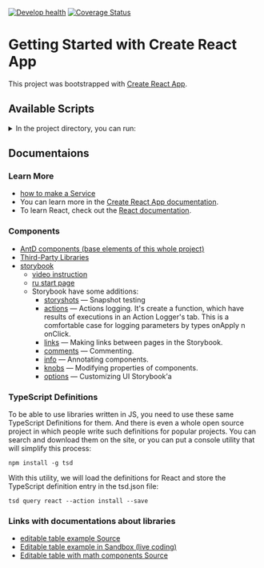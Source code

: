 [![Develop health](https://github.com/cybermerlin/family_budget/actions/workflows/review.yml/badge.svg?branch=develop)](https://github.com/cybermerlin/family_budget/actions/workflows/review.yml)
[![Coverage Status](https://coveralls.io/repos/github/dm-rybalchenko/family_budget/badge.svg?branch=develop)](https://coveralls.io/github/cybermerlin/family_budget?branch=develop)


# Getting Started with Create React App

This project was bootstrapped with [Create React App](https://github.com/facebook/create-react-app).


## Available Scripts
<details>
<summary>In the project directory, you can run:</summary>

### `npm start`

Runs the app in the development mode.\
Open [http://localhost:3000](http://localhost:3000) to view it in the browser.

The page will reload if you make edits.\
You will also see any lint errors in the console.

### `npm test`

Launches the test runner in the interactive watch mode.\
See the section about [running tests](https://facebook.github.io/create-react-app/docs/running-tests) for more information.

### `npm run build`

Builds the app for production to the `build` folder.\
It correctly bundles React in production mode and optimizes the build for the best performance.

The build is minified and the filenames include the hashes.\
Your app is ready to be deployed!

See the section about [deployment](https://facebook.github.io/create-react-app/docs/deployment) for more information.

### `npm run eject`

**Note: this is a one-way operation. Once you `eject`, you can’t go back!**

If you aren’t satisfied with the build tool and configuration choices, you can `eject` at any time. This command will remove the single build dependency from your project.

Instead, it will copy all the configuration files and the transitive dependencies (webpack, Babel, ESLint, etc) right into your project so you have full control over them. All of the commands except `eject` will still work, but they will point to the copied scripts so you can tweak them. At this point you’re on your own.

You don’t have to ever use `eject`. The curated feature set is suitable for small and middle deployments, and you shouldn’t feel obligated to use this feature. However we understand that this tool wouldn’t be useful if you couldn’t customize it when you are ready for it.

### npm run storybook

To start on localhost:6006 a server with a storybook project - list of ui components with a documentation and some user case scenarios.


## For beginners: how to start a project
Run only the necessary commands.

- Make Fork repository from GitHub (copy all branches).

- Used to target an existing repository and create a clone, or copy of the target repository.
```git clone https://github.com/dm-rybalchenko/family_budget``` 

- Go to the project folder.
```cd ./family_budget```

- Installs a package and any packages that it depends on.
```npm install```

- Runs the app in the development mode (read above "Available scripts")
```npm start``` 

And then open the browser and enter the address that the system will write in the console.
</details>


## Documentaions

### Learn More

- [how to make a Service](https://dev.to/dansolhan/simple-dependency-injection-functionality-for-react-518j)
- You can learn more in the [Create React App documentation](https://facebook.github.io/create-react-app/docs/getting-started).
- To learn React, check out the [React documentation](https://reactjs.org/).


### Components

- [AntD components (base elements of this whole project)](https://ant.design/docs/react/introduce)
- [Third-Party Libraries](https://ant.design/docs/react/recommendation)
- [storybook](https://storybook.js.org/docs/react/get-started/introduction)
    - [video instruction](https://www.youtube.com/watch?v=x-x47qHq3nY)
    - [ru start page](https://www.conductor.com/nightlight/%D1%81%D0%BE%D0%B7%D0%B4%D0%B0%D0%BD%D0%B8%D0%B5-%D0%B1%D0%B8%D0%B1%D0%BB%D0%B8%D0%BE%D1%82%D0%B5%D0%BA%D0%B8-%D0%BA%D0%BE%D0%BC%D0%BF%D0%BE%D0%BD%D0%B5%D0%BD%D1%82%D0%BE%D0%B2-%D1%81-%D0%B8%D1%81/)
    - Storybook have some additions:
        - [storyshots](https://github.com/storybooks/storybook/blob/master/addons/storyshots) — Snapshot testing
        - [actions](https://github.com/storybooks/storybook/blob/master/addons/actions) — Actions logging. It's create a function, which have results of executions in an Action Logger's tab. This is a comfortable case for logging parameters by types onApply n onClick.
        - [links](https://github.com/storybooks/storybook/blob/master/addons/links) — Making links between pages in the Storybook.
        - [comments](https://github.com/storybooks/storybook/blob/master/addons/comments) — Commenting.
        - [info](https://github.com/storybooks/storybook/blob/master/addons/info) — Annotating components.
        - [knobs](https://github.com/storybooks/storybook/blob/master/addons/knobs) — Modifying properties of components.
        - [options](https://github.com/storybooks/storybook/blob/master/addons/options) — Customizing UI Storybook’а


### TypeScript Definitions

To be able to use libraries written in JS, you need to use these same TypeScript Definitions for them. And there is even a whole open source project in which people write such definitions for popular projects. You can search and download them on the site, or you can put a console utility that will simplify this process:

```npm install -g tsd```

With this utility, we will load the definitions for React and store the TypeScript definition entry in the tsd.json file:

```tsd query react --action install --save```

### Links with documentations about libraries

- [editable table example Source](https://github.com/archit-p/editable-react-table)
- [Editable table example in Sandbox (live coding)](https://codesandbox.io/s/editable-react-table-gchwp?fontsize=14&hidenavigation=1&theme=dark)
- [Editable table with math components Source](https://github.com/ruilisi/fortune-sheet)
